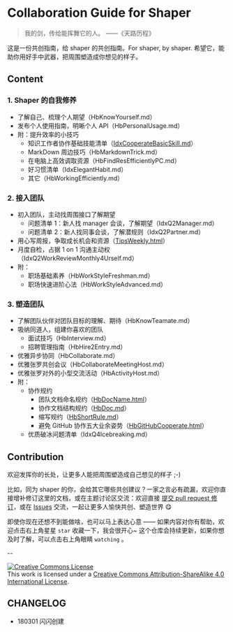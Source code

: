 # Collaboration Guide for Shaper

> 我的剑，传给能挥舞它的人。
> ——《天路历程》

这是一份共创指南，给 shaper 的共创指南。For shaper, by shaper. 希望它，能助你用好手中武器，把周围塑造成你想见的样子。

## Content


### 1. Shaper 的自我修养

- 了解自己、梳理个人期望（HbKnowYourself.md）
- 发布个人使用指南，明晰个人 API（HbPersonalUsage.md）
- 附：提升效率的小技巧
	- 知识工作者协作基础技能清单（[IdxCooperateBasicSkill.md](https://github.com/OpenMindClub/Share/wiki/IdxCooperateBasicSkill)）
	- MarkDown 周边技巧（HbMarkdownTrick.md）
	- 在电脑上高效调取资源（HbFindResEfficientlyPC.md）
	- 好习惯清单（IdxElegantHabit.md）
	- 其它（HbWorkingEfficiently.md）


### 2. 接入团队


- 初入团队，主动找周围接口了解期望
	- 问题清单 1：新人找 manager 会谈，了解期望（IdxQ2Manager.md）
	- 问题清单 2：新人找同事会谈，了解潜规则（IdxQ2Partner.md）
- 用心写周报，争取成长机会和资源（[TipsWeekly.html](http://ishanshan.top/selfedu/TipsWeekly.html)）
- 月度自检，占据 1 on 1 沟通主动权（IdxQ2WorkReviewMonthly4Urself.md）
- 附：
	- 职场基础素养（HbWorkStyleFreshman.md）
	- 职场快速进阶心法（HbWorkStyleAdvanced.md）

### 3. 塑造团队

- 了解团队伙伴对团队目标的理解、期待（HbKnowTeamate.md）
- 吸纳同道人，组建你喜欢的团队
	- 面试技巧（HbInterview.md）
	- 招聘管理指南（HbHire2Entry.md）
- 优雅异步协同（HbCollaborate.md）
- 优雅张罗共创会议（HbCollaborateMeetingHost.md）
- 优雅张罗对外的小型交流活动（HbActivityHost.md）
- 附：
	- 协作规约
		- 团队文档命名规约（[HbDocName.html](http://ishanshan.top/community/HbDocName.html)）
		- 协作文档结构规约（[HbDoc.md](https://github.com/OpenMindClub/Share/wiki/HbDoc)）
		- 缩写规约（[HbShortRule.md](https://github.com/OpenMindClub/Share/wiki/HbShortRule)）
		- 避免 GitHub 协作五大业余姿势（[HbGitHubCooperate.html](http://ishanshan.top/community/HbGitHubCooperate.html)）
	- 优质破冰问题清单（IdxQ4Icebreaking.md）

## Contribution

欢迎发挥你的长处，让更多人能把周围塑造成自己想见的样子 ;-)

比如，同为 shaper 的你，会给其它哪些共创建议？一家之言必有疏漏，欢迎你直接增补修订这里的文档，或在主题讨论区交流：欢迎直接 [提交 pull request 修订](https://guides.github.com/activities/forking/#making-changes)，或在 [Issues](https://github.com/ishanshan/CollaborationGuide4Shaper/issues) 交流，一起让更多人愉快共创、塑造世界 😋


即使你现在还想不到能做啥，也可以马上表达心意 —— 如果内容对你有帮助，欢迎点击右上角星星 `star` 收藏一下，我会很开心~ 这个仓库会持续更新，如果你想及时了解，可以点击右上角眼睛 `watching` 。

--

<a rel="license" href="http://creativecommons.org/licenses/by-sa/4.0/"><img alt="Creative Commons License" style="border-width:0" src="https://i.creativecommons.org/l/by-sa/4.0/88x31.png" /></a><br />This work is licensed under a <a rel="license" href="http://creativecommons.org/licenses/by-sa/4.0/">Creative Commons Attribution-ShareAlike 4.0 International License</a>.


## CHANGELOG 

- 180301 闪闪创建

